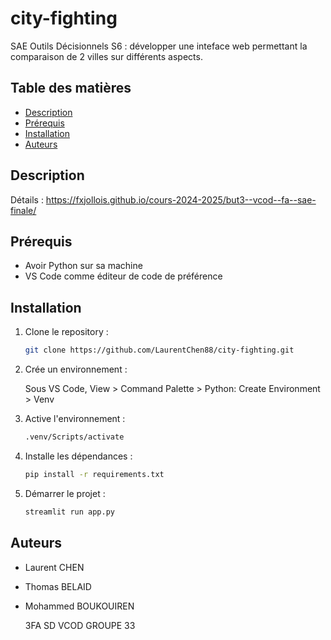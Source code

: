 # city-fighting
SAE Outils Décisionnels S6 : développer une inteface web permettant la comparaison de 2 villes sur différents aspects.

## Table des matières
- [Description](#description)
- [Prérequis](#prérequis)
- [Installation](#installation)
- [Auteurs](#auteurs)

## Description
Détails : https://fxjollois.github.io/cours-2024-2025/but3--vcod--fa--sae-finale/

## Prérequis
- Avoir Python sur sa machine
- VS Code comme éditeur de code de préférence

## Installation
1. Clone le repository :
    ```bash
    git clone https://github.com/LaurentChen88/city-fighting.git
    ```
2. Crée un environnement :
   
   Sous VS Code, View > Command Palette > Python: Create Environment > Venv
   
4. Active l'environnement :
   ```bash
   .venv/Scripts/activate
   ```
5. Installe les dépendances :
    ```bash
    pip install -r requirements.txt
    ```
6. Démarrer le projet :
   ```bash
   streamlit run app.py
   ```

## Auteurs
- Laurent CHEN
- Thomas BELAID
- Mohammed BOUKOUIREN

  3FA SD VCOD GROUPE 33
